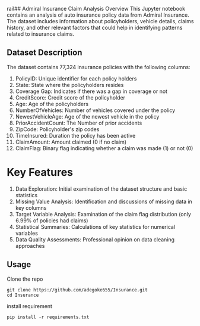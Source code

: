 rail## Admiral Insurance Claim Analysis 
Overview
This Jupyter notebook contains an analysis of auto insurance policy data from Admiral Insurance. The dataset includes information about policyholders, vehicle details, claims history, and other relevant factors that could help in identifying patterns related to insurance claims.

## Dataset Description
The dataset contains 77,324 insurance policies with the following columns: 

1. PolicyID: Unique identifier for each policy holders
2. State: State where the policyholders resides
3. Coverage Gap: Indicates if there was a gap in coverage or not 
4. CreditScore: Credit score of the policyholder
5. Age: Age of the policyholders
6. NumberOfVehicles: Number of vehicles covered under the policy
7. NewestVehicleAge: Age of the newest vehicle in the policy
8. PriorAccidentCount: The Number of prior accidents
9. ZipCode: Policyholder's zip codes
10. TimeInsured: Duration the policy has been active 
11. ClaimAmount: Amount claimed (0 if no claim)
12. ClaimFlag: Binary flag indicating whether a claim was made (1) or not (0)

# Key Features
1. Data Exploration: Initial examination of the dataset structure and basic statistics
2. Missing Value Analysis: Identification and discussions of missing data in key columns
3. Target Variable Analysis: Examination of the claim flag distribution (only 6.99% of policies had claims) 
4. Statistical Summaries: Calculations of key statistics for numerical variables
5. Data Quality Assessments: Professional opinion on data cleaning approaches 

## Usage
Clone the repo
```
git clone https://github.com/adegoke655/Insurance.git
cd Insurance
```
install requirement
```
pip install -r requirements.txt
```
